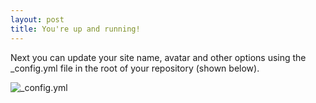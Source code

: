 ```yaml
---
layout: post
title: You're up and running!
---
```


Next you can update your site name, avatar and other options using the _config.yml file in the root of your repository (shown below).

![_config.yml](https://github.com/FernCarrera/FernCarrera.github.io/blob/master/images/particle_filter_demo.gif?raw=true)


